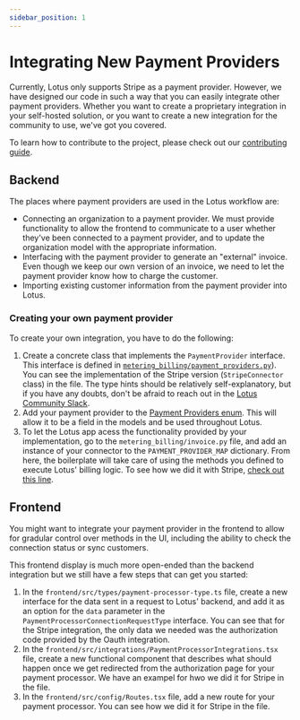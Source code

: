 ```yaml
---
sidebar_position: 1
---
```


# Integrating New Payment Providers

Currently, Lotus only supports Stripe as a payment provider. However, we have designed our code in such a way that you can easily integrate other payment providers. Whether you want to create a proprietary integration in your self-hosted solution, or you want to create a new integration for the community to use, we've got you covered.

To learn how to contribute to the project, please check out our [contributing guide](/docs/contributing).

## Backend

The places where payment providers are used in the Lotus workflow are:

- Connecting an organization to a payment provider. We must provide functionality to allow the frontend to communicate to a user whether they've been connected to a payment provider, and to update the organization model with the appropriate information.
- Interfacing with the payment provider to generate an "external" invoice. Even though we keep our own version of an invoice, we need to let the payment provider know how to charge the customer.
- Importing existing customer information from the payment provider into Lotus.

### Creating your own payment provider

To create your own integration, you have to do the following:

1. Create a concrete class that implements the `PaymentProvider` interface. This interface is defined in [`metering_billing/payment_providers.py`](https://github.com/uselotus/lotus/blob/027f9c456093b53b8d331f8c0cf6df2e6a96a58c/backend/metering_billing/payment_providers.py#L1)). You can see the implementation of the Stripe version (`StripeConnector` class) in the file. The type hints should be relatively self-explanatory, but if you have any doubts, don't be afraid to reach out in the [Lotus Community Slack](https://lotus-community.slack.com).
2. Add your payment provider to the [Payment Providers enum](https://github.com/uselotus/lotus/blob/027f9c456093b53b8d331f8c0cf6df2e6a96a58c/backend/metering_billing/utils.py#L35). This will allow it to be a field in the models and be used throughout Lotus.
3. To let the Lotus app acess the functionality provided by your implementation, go to the `metering_billing/invoice.py` file, and add an instance of your connector to the `PAYMENT_PROVIDER_MAP` dictionary. From here, the boilerplate will take care of using the methods you defined to execute Lotus' billing logic. To see how we did it with Stripe, [check out this line](https://github.com/uselotus/lotus/blob/027f9c456093b53b8d331f8c0cf6df2e6a96a58c/backend/metering_billing/payment_providers.py#L249).

## Frontend

You might want to integrate your payment provider in the frontend to allow for gradular control over methods in the UI, including the ability to check the connection status or sync customers.

This frontend display is much more open-ended than the backend integration but we still have a few steps that can get you started:

1. In the `frontend/src/types/payment-processor-type.ts` file, create a new interface for the data sent in a request to Lotus' backend, and add it as an option for the `data` parameter in the `PaymentProcessorConnectionRequestType` interface. You can see that for the Stripe integration, the only data we needed was the authorization code provided by the Oauth integration.
2. In the `frontend/src/integrations/PaymentProcessorIntegrations.tsx` file, create a new functional component that describes what should happen once we get redirected from the authorization page for your payment processor. We have an exampel for hwo we did it for Stripe in the file.
3. In the `frontend/src/config/Routes.tsx` file, add a new route for your payment processor. You can see how we did it for Stripe in the file.
